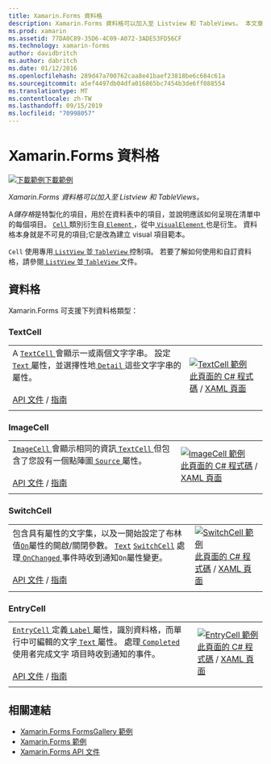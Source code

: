 ```yaml
---
title: Xamarin.Forms 資料格
description: Xamarin.Forms 資料格可以加入至 Listview 和 TableViews。 本文章列出包含在 Xamarin.Forms 中的資料格。
ms.prod: xamarin
ms.assetid: 77DA0C89-35D6-4C09-A072-3ADE53FD56CF
ms.technology: xamarin-forms
author: davidbritch
ms.author: dabritch
ms.date: 01/12/2016
ms.openlocfilehash: 289d47a700762caa8e41baef23818be6c684c61a
ms.sourcegitcommit: a5ef4497db04dfa016865bc7454b3de6ff088554
ms.translationtype: MT
ms.contentlocale: zh-TW
ms.lasthandoff: 09/15/2019
ms.locfileid: "70998057"
---
```

# <a name="xamarinforms-cells"></a>Xamarin.Forms 資料格

[![下載範例](~/media/shared/download.png)下載範例](https://docs.microsoft.com/samples/xamarin/xamarin-forms-samples/formsgallery)

_Xamarin.Forms 資料格可以加入至 Listview 和 TableViews。_

A*儲存格*是特製化的項目，用於在資料表中的項目，並說明應該如何呈現在清單中的每個項目。 [ `Cell` ](xref:Xamarin.Forms.Cell)類別衍生自[ `Element` ](xref:Xamarin.Forms.Element)，從中[ `VisualElement` ](xref:Xamarin.Forms.Element)也是衍生。 資料格本身就是不可見的項目;它是改為建立 visual 項目範本。

`Cell` 使用專用[ `ListView` ](views.md#listView)並[ `TableView` ](views.md#tableView)控制項。 若要了解如何使用和自訂資料格，請參閱[ `ListView` ](~/xamarin-forms/user-interface/listview/index.md)並[ `TableView` ](~/xamarin-forms/user-interface/tableview.md)文件。

## <a name="cells"></a>資料格

Xamarin.Forms 可支援下列資料格類型：

<a name="textCell" />

### <a name="textcell"></a>TextCell

|     |     |
| --- | --- |
| A [ `TextCell` ](xref:Xamarin.Forms.TextCell)會顯示一或兩個文字字串。 設定[ `Text` ](xref:Xamarin.Forms.TextCell.Text)屬性，並選擇性地[ `Detail` ](xref:Xamarin.Forms.TextCell.Detail)這些文字字串的屬性。<br /><br />[API 文件](xref:Xamarin.Forms.TextCell) / [指南](~/xamarin-forms/user-interface/listview/customizing-cell-appearance.md#textcell) | [![TextCell 範例](cells-images/TextCell.png "TextCell 範例")](cells-images/TextCell-Large.png#lightbox "TextCell 範例")<br />[此頁面的 C# 程式碼](https://github.com/xamarin/xamarin-forms-samples/blob/master/FormsGallery/FormsGallery/FormsGallery/CodeExamples/TextCellDemoPage.cs) / [XAML 頁面](https://github.com/xamarin/xamarin-forms-samples/blob/master/FormsGallery/FormsGallery/FormsGallery/XamlExamples/TextCellDemoPage.xaml) |
|     |     |

### <a name="imagecell"></a>ImageCell

|     |     |
| --- | --- |
| [ `ImageCell` ](xref:Xamarin.Forms.ImageCell)會顯示相同的資訊[ `TextCell` ](#textCell)但包含了您設有一個點陣圖[ `Source` ](xref:Xamarin.Forms.Image.Source)屬性。<br /><br />[API 文件](xref:Xamarin.Forms.ImageCell) / [指南](~/xamarin-forms/user-interface/listview/customizing-cell-appearance.md#imagecell) | [![ImageCell 範例](cells-images/ImageCell.png "ImageCell 範例")](cells-images/ImageCell-Large.png#lightbox "ImageCell 範例")<br />[此頁面的 C# 程式碼](https://github.com/xamarin/xamarin-forms-samples/blob/master/FormsGallery/FormsGallery/FormsGallery/CodeExamples/ImageCellDemoPage.cs) / [XAML 頁面](https://github.com/xamarin/xamarin-forms-samples/blob/master/FormsGallery/FormsGallery/FormsGallery/XamlExamples/ImageCellDemoPage.xaml) |
|     |     |

### <a name="switchcell"></a>SwitchCell

|     |     |
| --- | --- |
| 包含具有屬性的文字集，以及一開始設定了布林值[`On`](xref:Xamarin.Forms.SwitchCell.On)屬性的開啟/關閉參數。 [`Text`](xref:Xamarin.Forms.SwitchCell.Text) [`SwitchCell`](xref:Xamarin.Forms.SwitchCell) 處理[ `OnChanged` ](xref:Xamarin.Forms.SwitchCell.OnChanged)事件時收到通知`On`屬性變更。<br /><br />[API 文件](xref:Xamarin.Forms.SwitchCell) / [指南](~/xamarin-forms/user-interface/tableview.md#switchcell) | [![SwitchCell 範例](cells-images/SwitchCell.png "SwitchCell 範例")](cells-images/SwitchCell-Large.png#lightbox "SwitchCell 範例")<br />[此頁面的 C# 程式碼](https://github.com/xamarin/xamarin-forms-samples/blob/master/FormsGallery/FormsGallery/FormsGallery/CodeExamples/SwitchCellDemoPage.cs) / [XAML 頁面](https://github.com/xamarin/xamarin-forms-samples/blob/master/FormsGallery/FormsGallery/FormsGallery/XamlExamples/SwitchCellDemoPage.xaml) |
|     |     |

### <a name="entrycell"></a>EntryCell

|     |     |
| --- | --- |
| [ `EntryCell` ](xref:Xamarin.Forms.EntryCell)定義[ `Label` ](xref:Xamarin.Forms.EntryCell.Label)屬性，識別資料格，而單行中可編輯的文字[ `Text` ](xref:Xamarin.Forms.EntryCell.Text)屬性。 處理[ `Completed` ](xref:Xamarin.Forms.EntryCell.Completed)使用者完成文字 項目時收到通知的事件。<br /><br />[API 文件](xref:Xamarin.Forms.EntryCell) / [指南](~/xamarin-forms/user-interface/tableview.md#entrycell) | [![EntryCell 範例](cells-images/EntryCell.png "EntryCell 範例")](cells-images/EntryCell-Large.png#lightbox "EntryCell 範例")<br />[此頁面的 C# 程式碼](https://github.com/xamarin/xamarin-forms-samples/blob/master/FormsGallery/FormsGallery/FormsGallery/CodeExamples/EntryCellDemoPage.cs) / [XAML 頁面](https://github.com/xamarin/xamarin-forms-samples/blob/master/FormsGallery/FormsGallery/FormsGallery/XamlExamples/EntryCellDemoPage.xaml) |
|     |     |

## <a name="related-links"></a>相關連結

- [Xamarin.Forms FormsGallery 範例](https://docs.microsoft.com/samples/xamarin/xamarin-forms-samples/formsgallery)
- [Xamarin.Forms 範例](https://docs.microsoft.com/samples/browse/?products=xamarin&term=Xamarin.Forms)
- [Xamarin.Forms API 文件](https://docs.microsoft.com/dotnet/api/xamarin.forms?view=xamarin-forms)

